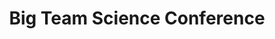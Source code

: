 ---
layout: event
title: Big Team Science Conference
type: conference
description: |
  The goal of this three-day virtual conference was to bring together a multidisciplinary group of researchers, funders, and stakeholders to discuss advancements, challenges, and future opportunities related to big team science. 
external: https://bigteamscienceconference.github.io/

date_start: 2022-10-23
date_end: 2022-10-25

location: 
  name: Online

contributions:
  talks:
  - 
    speakers: 
    - pazbc
    - yochannah
    title: "What does it take to build an equitable global team"
---